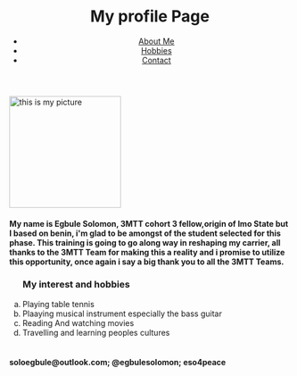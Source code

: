 <!DOCTYPE html>
<html lang = "en'>
  <head>
    <meta charset="utf-8">
    <title>My Profile Page</title>
  </head>
  <body>
    <header>
      <div class="container">
        <div id="Practice">
          <h1>My profile Page </h1>
        </div>
        <nav>
          <ul>
            <li><a href="#">About Me</a></li>
            <li><a href="#">Hobbies</a></li>
            <li><a href="#">Contact</a></li>
          </ul>
        </nav>
      </div>
    </header>
      <p>
       <img src="Solomon.jpeg" alt="this is my picture" height ="200px"</p>
       
   <section id="main">
      <div class="container">

<section id="main">
      <div class="container">
        <article id="main-col">
          <h4 class="Bio Section"</h4>
          <p>
My name is Egbule Solomon, 3MTT cohort 3 fellow,origin of Imo State but I based on benin, i'm glad to be amongst of the student selected for this phase. This training is going to go along way in reshaping my carrier, all thanks to the 3MTT Team for making this a reality and i promise to utilize this opportunity, once again i say a big thank you to all the 3MTT Teams.
</di>
</section>
   <ol type ="a">
   <h3>My interest and hobbies</h3>
   <li>Playing table tennis</li>
   <li>Plaaying musical instrument especially the bass guitar</li>
   <li>Reading And watching movies</li>
   <li>Travelling and learning peoples cultures</li> <br>
</ol>

<footer>
      <h4>soloegbule@outlook.com; @egbulesolomon; eso4peace</h4>
    </footer>
</body>
</html>